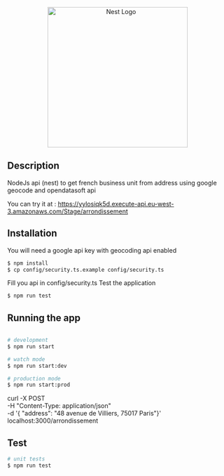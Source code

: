 <p align="center">
  <a href="http://nestjs.com/" target="blank"><img src="https://nestjs.com/img/logo_text.svg" width="320" alt="Nest Logo" /></a>
</p>

## Description

NodeJs api (nest) to get french business unit from address using google geocode and opendatasoft api

You can try it at : https://yylosiqk5d.execute-api.eu-west-3.amazonaws.com/Stage/arrondissement

## Installation

You will need a google api key with geocoding api enabled 
```bash
$ npm install
$ cp config/security.ts.example config/security.ts
```
Fill you api in config/security.ts
Test the application
```bash
$ npm run test
```

## Running the app


```bash

# development
$ npm run start

# watch mode
$ npm run start:dev

# production mode
$ npm run start:prod
```
curl -X POST \
  -H "Content-Type: application/json" \
  -d '{ "address": "48 avenue de Villiers, 75017 Paris"}' \
  localhost:3000/arrondissement

## Test

```bash
# unit tests
$ npm run test

```

